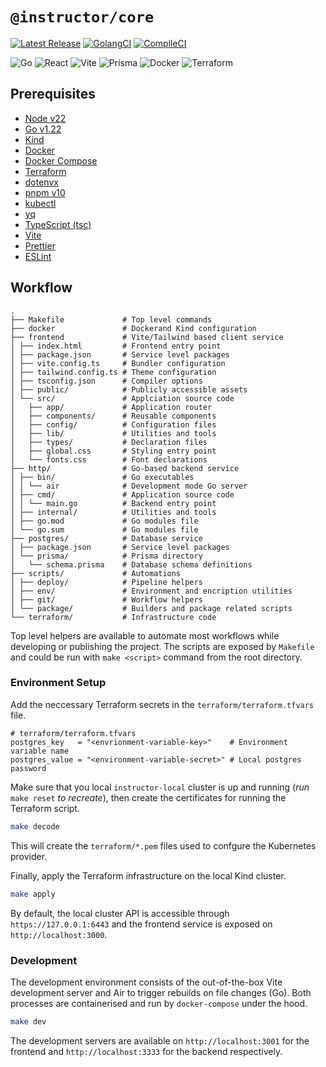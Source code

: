 # `@instructor/core`

[![Latest Release](https://img.shields.io/badge/Release-1.1.34-blue)](https://github.com/matyasjay/instructor/releases/latest)
[![GolangCI](https://github.com/matyasjay/instructor/actions/workflows/golangcli-lint.yml/badge.svg?branch=main)](https://github.com/matyasjay/instructor/actions/workflows/golangcli-lint.yml)
[![CompileCI](https://github.com/matyasjay/instructor/actions/workflows/tests.yml/badge.svg?branch=main)](https://github.com/matyasjay/instructor/actions/workflows/tests.yml)

![Go](https://img.shields.io/badge/Backend-Go-00ADD8?logo=go)
![React](https://img.shields.io/badge/Frontend-React-61DAFB?logo=react)
![Vite](https://img.shields.io/badge/Bundler-Vite-646CFF?logo=vite)
![Prisma](https://img.shields.io/badge/ORM-Prisma-2D3748?logo=prisma)
![Docker](https://img.shields.io/badge/Containerized-Docker-2496ED?logo=docker)
![Terraform](https://img.shields.io/badge/IaC-Terraform-844FBA?logo=terraform)

## Prerequisites

- [Node v22](https://nodejs.org/en/download)
- [Go v1.22](https://go.dev/learn)
- [Kind](https://kind.sigs.k8s.io)
- [Docker](https://www.docker.com)
- [Docker Compose](https://docs.docker.com/compose/install)
- [Terraform](https://developer.hashicorp.com/terraform/install)
- [dotenvx](https://dotenvx.com/docs/install#npm)
- [pnpm v10](https://pnpm.io/installation)
- [kubectl](https://kubernetes.io/docs/reference/kubectl)
- [yq](https://github.com/mikefarah/yq)
- [TypeScript (tsc)](https://www.typescriptlang.org/download/)
- [Vite](https://vite.dev/guide/cli.html)
- [Prettier](https://prettier.io/docs/)
- [ESLint](https://eslint.org/docs/latest/use/getting-started)

## Workflow

```
.
├── Makefile             # Top level commands
├── docker               # Dockerand Kind configuration
├── frontend             # Vite/Tailwind based client service
│ ├── index.html         # Frontend entry point
│ ├── package.json       # Service level packages
│ ├── vite.config.ts     # Bundler configuration
│ ├── tailwind.config.ts # Theme configuration
│ ├── tsconfig.json      # Compiler options
│ ├── public/            # Publicly accessible assets
│ └── src/               # Applciation source code
│   ├── app/             # Application router
│   ├── components/      # Reusable components
│   ├── config/          # Configuration files
│   ├── lib/             # Utilities and tools
│   ├── types/           # Declaration files
│   ├── global.css       # Styling entry point
│   └── fonts.css        # Font declarations
├── http/                # Go-based backend service
│ ├── bin/               # Go executables
│ │ └── air              # Development mode Go server
│ ├── cmd/               # Application source code
│ │ └── main.go          # Backend entry point
│ ├── internal/          # Utilities and tools
│ ├── go.mod             # Go modules file
│ └── go.sum             # Go modules file
├── postgres/            # Database service
│ ├── package.json       # Service level packages
│ └── prisma/            # Prisma directory
│   └── schema.prisma    # Database schema definitions
├── scripts/             # Automations
│ ├── deploy/            # Pipeline helpers
│ ├── env/               # Environment and encription utilities
│ ├── git/               # Workflow helpers
│ └── package/           # Builders and package related scripts
└── terraform/           # Infrastructure code
```

Top level helpers are available to automate most workflows while developing or publishing the project. The scripts are exposed by `Makefile` and could be run with `make <script>` command from the root directory.

### Environment Setup

Add the neccessary Terraform secrets in the `terraform/terraform.tfvars` file.

```hcl
# terraform/terraform.tfvars
postgres_key   = "<envrionment-variable-key>"    # Environment variable name
postgres_value = "<environment-variable-secret>" # Local postgres password
```

Make sure that you local `instructor-local` cluster is up and running (_run_ `make reset` _to recreate_), then create the certificates for running the Terraform script.

```sh
make decode
```

This will create the `terraform/*.pem` files used to confgure the Kubernetes provider.

Finally, apply the Terraform infrastructure on the local Kind cluster.

```sh
make apply
```

By default, the local cluster API is accessible through `https://127.0.0.1:6443` and the frontend service is exposed on `http://localhost:3000`.

### Development

The development environment consists of the out-of-the-box Vite development server and Air to trigger rebuilds on file changes (Go). Both processes are containerised and run by `docker-compose` under the hood.

```sh
make dev
```

The development servers are available on `http://localhost:3001` for the frontend and `http://localhost:3333` for the backend respectively.

